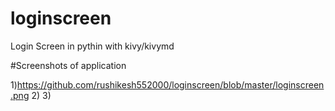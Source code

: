 # loginscreen

Login Screen in pythin with kivy/kivymd

#Screenshots of application 

1)https://github.com/rushikesh552000/loginscreen/blob/master/loginscreen.png
2)
3)

